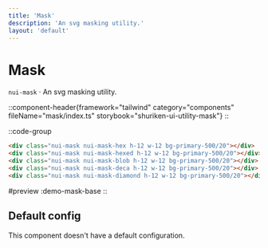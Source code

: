 ```yaml
---
title: 'Mask'
description: 'An svg masking utility.'
layout: 'default'
---
```


# Mask

`nui-mask` · An svg masking utility.

::component-header{framework="tailwind" category="components" fileName="mask/index.ts" storybook="shuriken-ui-utility-mask"}
::

::code-group

```html [demo-mask-base.html]
<div class="nui-mask nui-mask-hex h-12 w-12 bg-primary-500/20"></div>
<div class="nui-mask nui-mask-hexed h-12 w-12 bg-primary-500/20"></div>
<div class="nui-mask nui-mask-blob h-12 w-12 bg-primary-500/20"></div>
<div class="nui-mask nui-mask-deca h-12 w-12 bg-primary-500/20"></div>
<div class="nui-mask nui-mask-diamond h-12 w-12 bg-primary-500/20"></div>
```

#preview
:demo-mask-base
::

## Default config

This component doesn't have a default configuration.